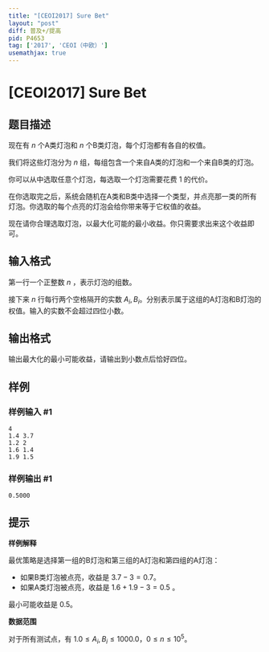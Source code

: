 ```yaml
---
title: "[CEOI2017] Sure Bet"
layout: "post"
diff: 普及+/提高
pid: P4653
tag: ['2017', 'CEOI（中欧）']
usemathjax: true
---
```


# [CEOI2017] Sure Bet
## 题目描述

现在有 $n$ 个A类灯泡和 $n$ 个B类灯泡，每个灯泡都有各自的权值。

我们将这些灯泡分为 $n$ 组，每组包含一个来自A类的灯泡和一个来自B类的灯泡。

你可以从中选取任意个灯泡，每选取一个灯泡需要花费 $1$ 的代价。

在你选取完之后，系统会随机在A类和B类中选择一个类型，并点亮那一类的所有灯泡。你选取的每个点亮的灯泡会给你带来等于它权值的收益。

现在请你合理选取灯泡，以最大化可能的最小收益。你只需要求出来这个收益即可。
## 输入格式

第一行一个正整数 $n$ ，表示灯泡的组数。

接下来 $n$ 行每行两个空格隔开的实数 $A_i,B_i$​​。分别表示属于这组的A灯泡和B灯泡的权值。输入的实数不会超过四位小数。
## 输出格式

输出最大化的最小可能收益，请输出到小数点后恰好四位。
## 样例

### 样例输入 #1
```
4
1.4 3.7
1.2 2
1.6 1.4
1.9 1.5
```
### 样例输出 #1
```
0.5000
```
## 提示

**样例解释**

最优策略是选择第一组的B灯泡和第三组的A灯泡和第四组的A灯泡：

-    如果B类灯泡被点亮，收益是 $3.7-3=0.7$。
-    如果A类灯泡被点亮，收益是 $1.6+1.9-3=0.5$ 。

最小可能收益是 $0.5$。

**数据范围**

对于所有测试点，有 $1.0\le A_i,B_i\le 1000.0$，$0\le n\le 10^5$。
